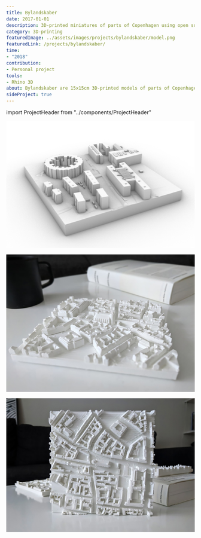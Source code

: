 ```yaml
---
title: Bylandskaber
date: 2017-01-01
description: 3D-printed miniatures of parts of Copenhagen using open source data
category: 3D-printing
featuredImage: ../assets/images/projects/bylandskaber/model.png
featuredLink: /projects/bylandskaber/
time:
- "2018"
contribution: 
- Personal project
tools: 
- Rhino 3D
about: Bylandskaber are 15x15cm 3D-printed models of parts of Copenhagen. Modelled based on open-source data from opendata.dk. Printed from matte white PLA.
sideProject: true
---
```

import ProjectHeader from "../components/ProjectHeader"

<ProjectHeader project={props.pageContext.frontmatter} />

![](../assets/images/projects/bylandskaber/model.png)

![](../assets/images/projects/bylandskaber/table_1.png)

![](../assets/images/projects/bylandskaber/table_2.png)